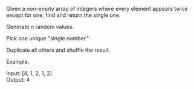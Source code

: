Given a non-empty array of integers where every element appears twice except for one, find and return the single one.  

Generate n random values.  

Pick one unique "single number."  

Duplicate all others and shuffle the result.  

Example:  

Input: [4, 1, 2, 1, 2]  
Output: 4
